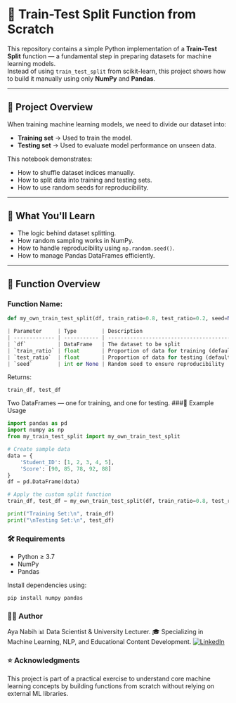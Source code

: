 # 🧮 Train-Test Split Function from Scratch

This repository contains a simple Python implementation of a **Train-Test Split** function — a fundamental step in preparing datasets for machine learning models.  
Instead of using `train_test_split` from scikit-learn, this project shows how to build it manually using only **NumPy** and **Pandas**.

---

## 📘 Project Overview

When training machine learning models, we need to divide our dataset into:
- **Training set** → Used to train the model.  
- **Testing set** → Used to evaluate model performance on unseen data.

This notebook demonstrates:
- How to shuffle dataset indices manually.
- How to split data into training and testing sets.
- How to use random seeds for reproducibility.

---

## 🧠 What You'll Learn

- The logic behind dataset splitting.
- How random sampling works in NumPy.
- How to handle reproducibility using `np.random.seed()`.
- How to manage Pandas DataFrames efficiently.

---

## 🧩 Function Overview

### Function Name:
```python
def my_own_train_test_split(df, train_ratio=0.8, test_ratio=0.2, seed=None)

| Parameter     | Type        | Description                                     |
| ------------- | ----------- | ----------------------------------------------- |
| `df`          | DataFrame   | The dataset to be split                         |
| `train_ratio` | float       | Proportion of data for training (default = 0.8) |
| `test_ratio`  | float       | Proportion of data for testing (default = 0.2)  |
| `seed`        | int or None | Random seed to ensure reproducibility           |
```
Returns:
```
train_df, test_df
```
Two DataFrames — one for training, and one for testing.
###🧾 Example Usage
```python
import pandas as pd
import numpy as np
from my_train_test_split import my_own_train_test_split

# Create sample data
data = {
    'Student_ID': [1, 2, 3, 4, 5],
    'Score': [90, 85, 78, 92, 88]
}
df = pd.DataFrame(data)

# Apply the custom split function
train_df, test_df = my_own_train_test_split(df, train_ratio=0.8, test_ratio=0.2, seed=42)

print("Training Set:\n", train_df)
print("\nTesting Set:\n", test_df)
```
### 🛠️ Requirements

- Python ≥ 3.7
- NumPy
- Pandas

Install dependencies using:
```python
pip install numpy pandas
```
### 🧑‍💻 Author

Aya Nabih
📊 Data Scientist & University Lecturer.
🎓 Specializing in Machine Learning, NLP, and Educational Content Development.
[![LinkedIn](https://img.shields.io/badge/LinkedIn-Connect-blue?style=for-the-badge&logo=linkedin)](https://www.linkedin.com/in/aya-fouad-nabih)


### ⭐ Acknowledgments

This project is part of a practical exercise to understand core machine learning concepts by building functions from scratch without relying on external ML libraries.
